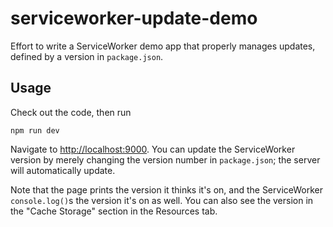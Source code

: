 serviceworker-update-demo
====

Effort to write a ServiceWorker demo app that properly manages updates, defined by a version in `package.json`.

Usage
---

Check out the code, then run

    npm run dev

Navigate to [http://localhost:9000](http://localhost:9000). You can update the ServiceWorker version by merely changing the version number in `package.json`; the server will automatically update.

Note that the page prints the version it thinks it's on, and the ServiceWorker `console.log()`s the version it's on as well. You can also see the version in the "Cache Storage" section in the Resources tab.